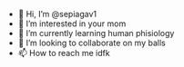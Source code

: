 - 👋 Hi, I’m @sepiagav1
- 👀 I’m interested in your mom
- 🌱 I’m currently learning human phisiology 
- 💞️ I’m looking to collaborate on my balls
- 📫 How to reach me idfk

<!---
sepiagav1/sepiagav1 is a ✨ special ✨ repository because its `README.md` (this file) appears on your GitHub profile.
You can click the Preview link to take a look at your changes.
--->
